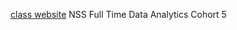 [class website](https://nss-full-time-data-analytics-5.github.io)
NSS Full Time Data Analytics Cohort 5
